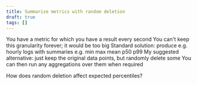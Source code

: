 ```yaml
---
title: Summarize metrics with random deletion
draft: true
tags: []
---
```


You have a metric for which you have a result every second
You can't keep this granularity forever; it would be too big
Standard solution: produce e.g. hourly logs with summaries e.g. min max mean p50 p99
My suggested alternative: just keep the original data points, but randomly delete some
You can then run any aggregations over them when required

How does random deletion affect expected percentiles?
